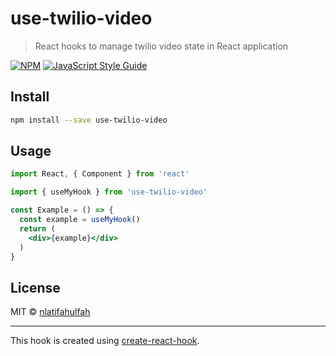 # use-twilio-video

> React hooks to manage twilio video state in React application

[![NPM](https://img.shields.io/npm/v/use-twilio-video.svg)](https://www.npmjs.com/package/use-twilio-video) [![JavaScript Style Guide](https://img.shields.io/badge/code_style-standard-brightgreen.svg)](https://standardjs.com)

## Install

```bash
npm install --save use-twilio-video
```

## Usage

```jsx
import React, { Component } from 'react'

import { useMyHook } from 'use-twilio-video'

const Example = () => {
  const example = useMyHook()
  return (
    <div>{example}</div>
  )
}
```

## License

MIT © [nlatifahulfah](https://github.com/nlatifahulfah)

---

This hook is created using [create-react-hook](https://github.com/hermanya/create-react-hook).
